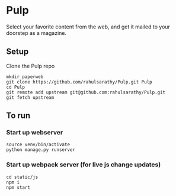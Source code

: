 <h1>Pulp</h1>
<p>Select your favorite content from the web, and get it mailed to your doorstep as a magazine. </p>

<h2>Setup</h2>

<p>Clone the Pulp repo</p>

```
mkdir paperweb
git clone https://github.com/rahulsarathy/Pulp.git Pulp
cd Pulp
git remote add upstream git@github.com:rahulsarathy/Pulp.git
git fetch upstream
```

<h2>To run</h2>

<h3>Start up webserver</h3>

```
source venv/bin/activate
python manage.py runserver
```
<h3>Start up webpack server (for live js change updates)</h3>

```
cd static/js
npm i
npm start
```

